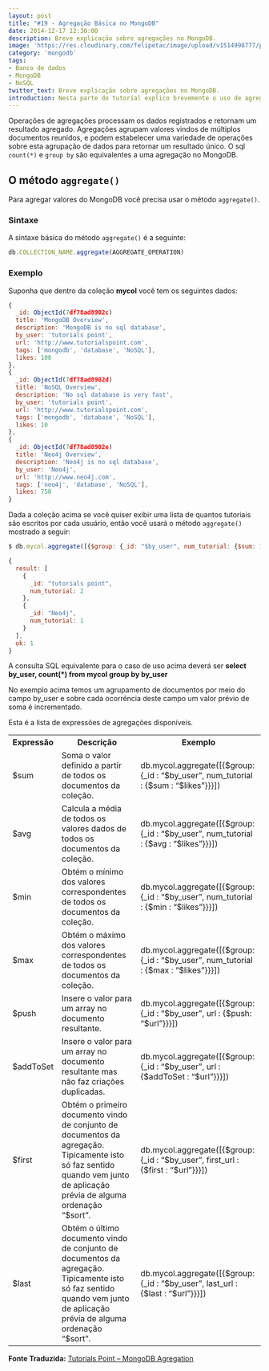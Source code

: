 ```yaml
---
layout: post
title: "#19 - Agregação Básica no MongoDB"
date: 2014-12-17 12:30:00
description: Breve explicação sobre agregações no MongoDB.
image: 'https://res.cloudinary.com/felipetac/image/upload/v1514998777/puzzle-join_ktqued.png'
category: 'mongodb'
tags:
- Banco de dados
- MongoDB
- NoSQL
twitter_text: Breve explicação sobre agregações no MongoDB.
introduction: Nesta parte do tutorial explico brevemente o uso de agregações no MongoDB.
---
```

Operações de agregações processam os dados registrados e retornam um resultado agregado. Agregações agrupam valores vindos de múltiplos documentos reunidos, e podem estabelecer uma variedade de operações sobre esta agrupação de dados para retornar um resultado único. O sql ```count(*)``` e ```group by``` são equivalentes a uma agregação no MongoDB.

## O método ```aggregate()```

Para agregar valores do MongoDB você precisa usar o método ```aggregate()```.

### Sintaxe

A sintaxe básica do método ```aggregate()``` é a seguinte:

```js
db.COLLECTION_NAME.aggregate(AGGREGATE_OPERATION)
```

### Exemplo

Suponha que dentro da coleção **mycol** você tem os seguintes dados:

```js
{
  _id: ObjectId(7df78ad8902c)
  title: 'MongoDB Overview',
  description: 'MongoDB is no sql database',
  by_user: 'tutorials point',
  url: 'http://www.tutorialspoint.com',
  tags: ['mongodb', 'database', 'NoSQL'],
  likes: 100
},
{
  _id: ObjectId(7df78ad8902d)
  title: 'NoSQL Overview',
  description: 'No sql database is very fast',
  by_user: 'tutorials point',
  url: 'http://www.tutorialspoint.com',
  tags: ['mongodb', 'database', 'NoSQL'],
  likes: 10
},
{
  _id: ObjectId(7df78ad8902e)
  title: 'Neo4j Overview',
  description: 'Neo4j is no sql database',
  by_user: 'Neo4j',
  url: 'http://www.neo4j.com',
  tags: ['neo4j', 'database', 'NoSQL'],
  likes: 750
}
```

Dada a coleção acima se você quiser exibir uma lista de quantos tutoriais são escritos por cada usuário, então você usará o método ```aggregate()``` mostrado a seguir:

```js
$ db.mycol.aggregate([{$group: {_id: "$by_user", num_tutorial: {$sum: 1}}}])

{
  result: [
    {
      _id: "tutorials point",
      num_tutorial: 2
    },
    {
      _id: "Neo4j",
      num_tutorial: 1
    }
  ],
  ok: 1
}
```

A consulta SQL equivalente para o caso de uso acima deverá ser **select by_user, count(*) from mycol group by by_user**

No exemplo acima temos um agrupamento de documentos por meio do campo by_user e sobre cada ocorrência deste campo um valor prévio de soma é incrementado.

Esta é a lista de expressões de agregações disponíveis.

<table>
<tbody>
<tr>
<th>Expressão</th>
<th>Descrição</th>
<th>Exemplo</th>
</tr>
<tr>
<td>$sum</td>
<td>Soma o valor definido a partir de todos os documentos da coleção.</td>
<td>db.mycol.aggregate([{$group:{_id : “$by_user”, num_tutorial : {$sum : “$likes”}}}])</td>
</tr>
<tr>
<td>$avg</td>
<td>Calcula a média de todos os valores dados de todos os documentos da coleção.</td>
<td>db.mycol.aggregate([{$group:{_id : “$by_user”, num_tutorial : {$avg : “$likes”}}}])</td>
</tr>
<tr>
<td>$min</td>
<td>Obtém o mínimo dos valores correspondentes de todos os documentos da coleção.</td>
<td>db.mycol.aggregate([{$group:{_id : “$by_user”, num_tutorial : {$min : “$likes”}}}])</td>
</tr>
<tr>
<td>$max</td>
<td>Obtém o máximo dos valores correspondentes de todos os documentos da coleção.</td>
<td>db.mycol.aggregate([{$group:{_id : “$by_user”, num_tutorial : {$max : “$likes”}}}])</td>
</tr>
<tr>
<td>$push</td>
<td>Insere o valor para um array no documento resultante.</td>
<td>db.mycol.aggregate([{$group:{_id : “$by_user”, url : {$push: “$url”}}}])</td>
</tr>
<tr>
<td>$addToSet</td>
<td>Insere o valor para um array no documento resultante mas não faz criações duplicadas.</td>
<td>db.mycol.aggregate([{$group:{_id : “$by_user”, url : {$addToSet : “$url”}}}])</td>
</tr>
<tr>
<td>$first</td>
<td>Obtém o primeiro documento vindo de conjunto de documentos da agregação. Tipicamente isto só faz sentido quando vem junto de aplicação prévia de alguma ordenação “$sort”.</td>
<td>db.mycol.aggregate([{$group:{_id : “$by_user”, first_url : {$first : “$url”}}}])</td>
</tr>
<tr>
<td>$last</td>
<td>Obtém o último documento vindo de conjunto de documentos da agregação. Tipicamente isto só faz sentido quando vem junto de aplicação prévia de alguma ordenação “$sort”.</td>
<td>db.mycol.aggregate([{$group:{_id : “$by_user”, last_url : {$last : “$url”}}}])</td>
</tr>
</tbody>
</table>

**Fonte Traduzida:** [Tutorials Point – MongoDB Agregation](http://www.tutorialspoint.com/mongodb/mongodb_aggregation.htm)
